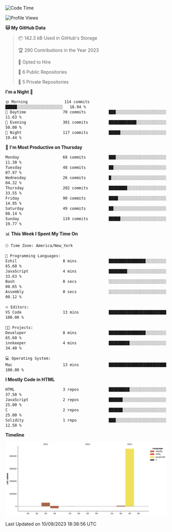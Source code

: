 <!-- # 👋 Hello, World! 🌎
## I'm Josh, a chef & self-taught developer.

redo all this

I'm actively progressing through [roadmap.sh Full-Stack Developer roadmap](https://roadmap.sh/full-stack).  
HTML
CSS
JS
npm
Git
Tailwind
React
node.js
Python
SwiftUI
Solidity
Rust
I'm currently progressing through:
CS50X - Introduction to Computer Science 👨‍💻
CS50P - Introduction to Programming with Python 🐍
CS50W - Web Programming with Python and JavaScript 🕸️
-->

<!--START_SECTION:waka-->
![Code Time](http://img.shields.io/badge/Code%20Time-43%20hrs%206%20mins-blue)

![Profile Views](http://img.shields.io/badge/Profile%20Views-5-blue)

**🐱 My GitHub Data** 

> 📦 142.3 kB Used in GitHub's Storage 
 > 
> 🏆 290 Contributions in the Year 2023
 > 
> 💼 Opted to Hire
 > 
> 📜 6 Public Repositories 
 > 
> 🔑 5 Private Repositories 
 > 
**I'm a Night 🦉** 

```text
🌞 Morning                114 commits         █████░░░░░░░░░░░░░░░░░░░░   18.94 % 
🌆 Daytime                70 commits          ███░░░░░░░░░░░░░░░░░░░░░░   11.63 % 
🌃 Evening                301 commits         ████████████░░░░░░░░░░░░░   50.00 % 
🌙 Night                  117 commits         █████░░░░░░░░░░░░░░░░░░░░   19.44 % 
```
📅 **I'm Most Productive on Thursday** 

```text
Monday                   68 commits          ███░░░░░░░░░░░░░░░░░░░░░░   11.30 % 
Tuesday                  48 commits          ██░░░░░░░░░░░░░░░░░░░░░░░   07.97 % 
Wednesday                26 commits          █░░░░░░░░░░░░░░░░░░░░░░░░   04.32 % 
Thursday                 202 commits         ████████░░░░░░░░░░░░░░░░░   33.55 % 
Friday                   90 commits          ████░░░░░░░░░░░░░░░░░░░░░   14.95 % 
Saturday                 49 commits          ██░░░░░░░░░░░░░░░░░░░░░░░   08.14 % 
Sunday                   119 commits         █████░░░░░░░░░░░░░░░░░░░░   19.77 % 
```


📊 **This Week I Spent My Time On** 

```text
🕑︎ Time Zone: America/New_York

💬 Programming Languages: 
Ezhil                    8 mins              ████████████████░░░░░░░░░   65.60 % 
JavaScript               4 mins              ████████░░░░░░░░░░░░░░░░░   33.63 % 
Bash                     0 secs              ░░░░░░░░░░░░░░░░░░░░░░░░░   00.65 % 
Assembly                 0 secs              ░░░░░░░░░░░░░░░░░░░░░░░░░   00.12 % 

🔥 Editors: 
VS Code                  13 mins             █████████████████████████   100.00 % 

🐱‍💻 Projects: 
Developer                8 mins              ████████████████░░░░░░░░░   65.60 % 
innkeeper                4 mins              █████████░░░░░░░░░░░░░░░░   34.40 % 

💻 Operating System: 
Mac                      13 mins             █████████████████████████   100.00 % 
```

**I Mostly Code in HTML** 

```text
HTML                     3 repos             █████████░░░░░░░░░░░░░░░░   37.50 % 
JavaScript               2 repos             ██████░░░░░░░░░░░░░░░░░░░   25.00 % 
C                        2 repos             ██████░░░░░░░░░░░░░░░░░░░   25.00 % 
Solidity                 1 repo              ███░░░░░░░░░░░░░░░░░░░░░░   12.50 % 
```



**Timeline**

![Lines of Code chart](https://raw.githubusercontent.com/joshmccoydev/joshmccoydev/main/assets/bar_graph.png)


 Last Updated on 10/09/2023 18:38:56 UTC
<!--END_SECTION:waka-->
